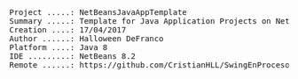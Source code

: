 <pre>

Project .....: NetBeansJavaAppTemplate
Summary .....: Template for Java Application Projects on NetBeans IDE
Creation ....: 17/04/2017
Author ......: Halloween DeFranco 
Platform ....: Java 8
IDE .........: NetBeans 8.2
Remote ......: https://github.com/CristianHLL/SwingEnProceso.git

</pre>
